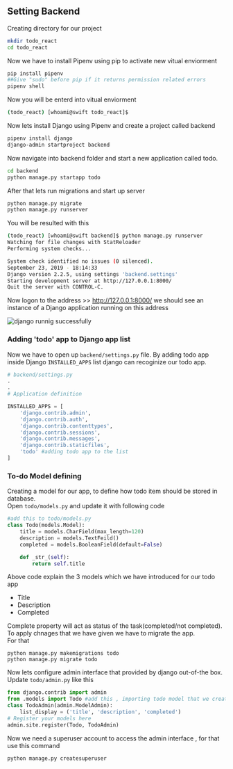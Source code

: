 ## Setting Backend
Creating directory for our project
```bash
mkdir todo_react
cd todo_react
```
Now we have to install Pipenv using pip to activate new vitual enviorment
```bash
pip install pipenv
##Give "sudo" before pip if it returns permission related errors 
pipenv shell
```
Now you will be enterd into vitual enviorment 

```bash
(todo_react) [whoami@swift todo_react]$
```
Now lets install Django using Pipenv and create a project called backend
```bash
pipenv install django
django-admin startproject backend
```
Now navigate into backend folder and start a new application called todo.
```bash
cd backend
python manage.py startapp todo
```
After that lets run migrations and start up server
```bash
python manage.py migrate
python manage.py runserver
```
You will be resulted with this
```bash
(todo_react) [whoami@swift backend]$ python manage.py runserver
Watching for file changes with StatReloader
Performing system checks...

System check identified no issues (0 silenced).
September 23, 2019 - 18:14:33
Django version 2.2.5, using settings 'backend.settings'
Starting development server at http://127.0.0.1:8000/
Quit the server with CONTROL-C.
```
Now logon to the address >> http://127.0.0.1:8000/
we should see an instance of a Django application running on this address

![django runnig successfully](https://miro.medium.com/max/3200/0*PvWdkGTFVcXMFOev)

### Adding 'todo' app to Django app list

Now we have to open up ```backend/settings.py``` file. By adding todo app inside Django  ```INSTALLED_APPS``` list django can recoginize our todo app.

```python
# backend/settings.py
.
.
# Application definition

INSTALLED_APPS = [
    'django.contrib.admin',
    'django.contrib.auth',
    'django.contrib.contenttypes',
    'django.contrib.sessions',
    'django.contrib.messages',
    'django.contrib.staticfiles',
    'todo' #adding todo app to the list
]
```

### To-do Model defining 

Creating a model for our app, to define how todo item should be stored in database.</BR>
Open ```todo/models.py``` and update it with following code
```python
#add this to todo/models.py
class Todo(models.Model):
    title = models.CharField(max_length=120)
    description = models.TextFeild()
    completed = models.BooleanField(default=False)

    def _str_(self):
        return self.title
```
Above code explain the 3 models which we have introduced for our todo app

- Title
- Description
- Completed 

Complete property will act as status of the task(completed/not completed).</br>
To apply chnages that we have given we have to migrate the app.</br>
For that
```shell
python manage.py makemigrations todo
python manage.py migrate todo
```
Now lets configure admin interface that provided by django out-of-the box.</br>
Update ```todo/admin.py``` like this
```python
from django.contrib import admin
from .models import Todo #add this , importing todo model that we created 
class TodoAdmin(admin.ModelAdmin):
    list_display = ('title', 'description', 'completed')
# Register your models here
admin.site.register(Todo, TodoAdmin)
```
Now we need a superuser account to access the admin interface , for that use this command
```bash
python manage.py createsuperuser
```
